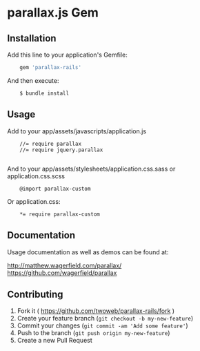 # parallax.js Gem

## Installation

Add this line to your application's Gemfile:

```ruby
    gem 'parallax-rails'
```

And then execute:
```
    $ bundle install
```

## Usage

Add to your app/assets/javascripts/application.js

```
    //= require parallax
    //= require jquery.parallax
    
```


And to your app/assets/stylesheets/application.css.sass or application.css.scss


```
    @import parallax-custom
```

Or application.css:

```
    *= require parallax-custom
```

## Documentation

Usage documentation as well as demos can be found at:

http://matthew.wagerfield.com/parallax/
https://github.com/wagerfield/parallax


## Contributing

1. Fork it ( https://github.com/twoweb/parallax-rails/fork )
2. Create your feature branch (`git checkout -b my-new-feature`)
3. Commit your changes (`git commit -am 'Add some feature'`)
4. Push to the branch (`git push origin my-new-feature`)
5. Create a new Pull Request
